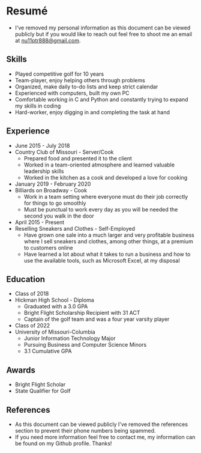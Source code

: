 # Resumé
* I've removed my personal information as this document can be viewed publicly but 
if you would like to reach out feel free to shoot me an email at nu11ptr888@gmail.com.
## Skills
* Played competitive golf for 10 years
* Team-player, enjoy helping others through problems
* Organized, make daily to-do lists and keep strict calendar
* Experienced with computers, built my own PC
* Comfortable working in C and Python and constantly trying to expand my skills in coding
* Hard-worker, enjoy digging in and completing the task at hand

## Experience
* June  2015 - July 2018
* Country Club of Missouri - Server/Cook
  * Prepared food and presented it to the client
  * Worked in a team-oriented atmosphere and learned valuable leadership skills
  * Worked in the kitchen as a cook and developed a love for cooking
* January 2019 - February 2020	
* Billiards on Broadway - Cook
  * Work in a team setting where everyone must do their job correctly for things to go smoothly
  * Must be punctual to work every day as you will be needed the second you walk in the door
* April 2015 - Present	
* Reselling Sneakers and Clothes - Self-Employed
  * Have grown one sale into a much larger and very profitable business where I sell sneakers and clothes, among other things, at a premium to customers online
  * Have learned a lot about what it takes to run a business and how to use the available tools, such as Microsoft Excel, at my disposal

## Education
* Class of 2018
* Hickman High School - Diploma
  * Graduated with a 3.0 GPA
  * Bright Flight Scholarship Recipient with 31 ACT
  * Captain of the golf team and was a four year varsity player
* Class of 2022
* University of Missouri-Columbia
  * Junior Information Technology Major
  * Pursuing Business and Computer Science Minors
  * 3.1 Cumulative GPA

## Awards
* Bright Flight Scholar
* State Qualifier for Golf

## References

* As this document can be viewed publicly I've removed the references section to prevent their phone numbers being spammed. 
* If you need more information feel free to contact me, my information can be found on my Github profile. Thanks!
